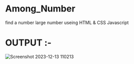 # Among_Number
find a number large number useing HTML &amp; CSS Javascript

# OUTPUT :-
![Screenshot 2023-12-13 110213](https://github.com/SAHILRATHO/Among_Number/assets/144763172/c47c323e-3405-4f52-9541-be6377a1f859)

